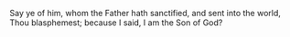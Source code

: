 Say ye of him, whom the Father hath sanctified, and sent into the world, Thou blasphemest; because I said, I am the Son of God?
